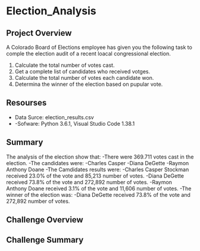 # Election_Analysis

## Project Overview
A Colorado Board of Elections employee has given you the following task to comple the election audit of a recent loacal congressional election.

1. Calculate the total number of votes cast.
2. Get  a complete list of candidates who received votges.
3. Calculate the total number of votes each candidate won.
4. Determina the winner of the election based on pupular vote.

## Resourses
- Data Surce: election_results.csv
- -Sofware: Python 3.6.1, Visual Studio Code 1.38.1

## Summary
The analysis of the election show that:
-There were 369.711 votes cast in the election.
-The candidates were:
    -Charles Casper
    -Diana DeGette
    -Raymon Anthony Doane
 -The Camdidates results were:
    -Charles Casper Stockman received 23.0% of the vote and 85,213 number of votes.
    -Diana DeGette received 73.8% of the vote and 272,892 number of votes.
    -Raymon Anthony Doane received 3.1% of the vote and 11,606 number of votes.
  -The winner of the election was:
    -Diana DeGette received 73.8% of the vote and 272,892 number of votes.
    
## Challenge Overview

## Challenge Summary
    
